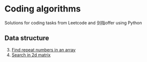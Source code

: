 # Coding algorithms
Solutions for coding tasks from Leetcode and 剑指offer using Python

## Data structure
3. [Find repeat numbers in an array](https://github.com/greatqiaotong/coding-algorithm/tree/main/03_find_repeat_numbers)
4. [Search in 2d matrix](https://github.com/greatqiaotong/coding-algorithm/tree/main/04_search_a_2d_matrix)

